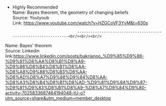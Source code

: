 * Highly Recommended <br/>
Name: Bayes theorem, the geometry of changing beliefs <br/>
Source: Youtyoub <br/>
Link: https://www.youtube.com/watch?v=HZGCoVF3YvM&t=630s

                                   ---------------------------------------------------------------<br/><br/><br/>
Name: Bayes' theorem <br/>
Source: Linkedin <br/>
link:https://www.linkedin.com/posts/bakrianoo_%D9%85%D9%86-%D9%81%D8%AA%D8%B1%D8%A9-%D9%86%D8%B4%D8%B1%D8%AA-%D8%A8%D9%88%D8%B3%D8%AA-%D8%AD%D8%A7%D9%88%D9%84%D8%AA-%D8%A3%D8%B4%D8%B1%D8%AD-%D9%81%D9%8A%D9%87-%D9%81%D9%83%D8%B1%D8%A9-%D8%A7%D9%84%D9%80-activity-7025833687464194048-tU-o?utm_source=share&utm_medium=member_desktop



